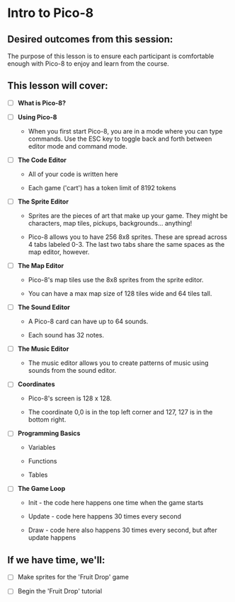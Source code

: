 # Intro to Pico-8

## Desired outcomes from this session:

The purpose of this lesson is to ensure each participant is comfortable enough with Pico-8 to enjoy and learn from the course. 

## This lesson will cover:

- [ ] **What is Pico-8?**

- [ ] **Using Pico-8**

	- When you first start Pico-8, you are in a mode where you can type commands. Use the ESC key to toggle back and forth between editor mode and command mode. 

- [ ] **The Code Editor**

	- All of your code is written here

	- Each game ('cart') has a token limit of 8192 tokens

- [ ] **The Sprite Editor**

	- Sprites are the pieces of art that make up your game. They might be characters, map tiles, pickups, backgrounds... anything!

	- Pico-8 allows you to have 256 8x8 sprites. These are spread across 4 tabs labeled 0-3. The last two tabs share the same spaces as the map editor, however. 

- [ ] **The Map Editor**

	- Pico-8's map tiles use the 8x8 sprites from the sprite editor.

	- You can have a max map size of 128 tiles wide and 64 tiles tall. 

- [ ] **The Sound Editor**

	- A Pico-8 card can have up to 64 sounds. 

	- Each sound has 32 notes.

- [ ] **The Music Editor**

	- The music editor allows you to create patterns of music using sounds from the sound editor. 

- [ ] **Coordinates**

	- Pico-8's screen is 128 x 128.

	- The coordinate 0,0 is in the top left corner and 127, 127 is in the bottom right.

- [ ] **Programming Basics**

	- Variables

	- Functions

	- Tables

- [ ] **The Game Loop**

	- Init - the code here happens one time when the game starts

	- Update - code here happens 30 times every second

	- Draw - code here also happens 30 times every second, but after update happens

## If we have time, we'll:

- [ ] Make sprites for the 'Fruit Drop' game

- [ ] Begin the 'Fruit Drop' tutorial

